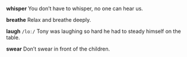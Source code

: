 **whisper** 
You don’t have to whisper, no one can hear us.

**breathe**
Relax and breathe deeply.

**laugh** 
`/lɑː/`
Tony was laughing so hard he had to steady himself on the table.

**swear** 
Don’t swear in front of the children.